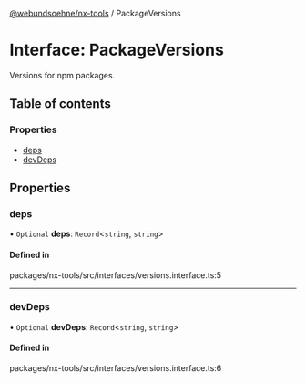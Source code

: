 [@webundsoehne/nx-tools](../README.md) / PackageVersions

# Interface: PackageVersions

Versions for npm packages.

## Table of contents

### Properties

- [deps](PackageVersions.md#deps)
- [devDeps](PackageVersions.md#devdeps)

## Properties

### deps

• `Optional` **deps**: `Record`<`string`, `string`\>

#### Defined in

packages/nx-tools/src/interfaces/versions.interface.ts:5

---

### devDeps

• `Optional` **devDeps**: `Record`<`string`, `string`\>

#### Defined in

packages/nx-tools/src/interfaces/versions.interface.ts:6
